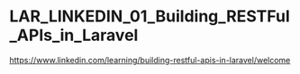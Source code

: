 # LAR_LINKEDIN_01_Building_RESTFul_APIs_in_Laravel
https://www.linkedin.com/learning/building-restful-apis-in-laravel/welcome
